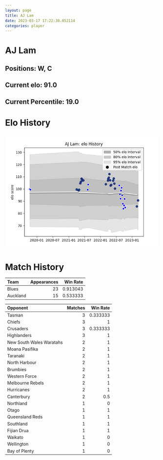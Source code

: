 ```yaml
---  
layout: page  
title: AJ Lam  
date: 2023-03-17 17:22:38.052114  
categories: player  
---
```

# AJ Lam

## Positions: W, C

## Current elo: 91.0

## Current Percentile: 19.0

# Elo History


![elo history](history_AJLam.png)
# Match History


| Team     |   Appearances |   Win Rate |
|:---------|--------------:|-----------:|
| Blues    |            23 |   0.913043 |
| Auckland |            15 |   0.533333 |

| Opponent                 |   Matches |   Win Rate |
|:-------------------------|----------:|-----------:|
| Tasman                   |         3 |   0.333333 |
| Chiefs                   |         3 |   1        |
| Crusaders                |         3 |   0.333333 |
| Highlanders              |         3 |   1        |
| New South Wales Waratahs |         2 |   1        |
| Moana Pasifika           |         2 |   1        |
| Taranaki                 |         2 |   1        |
| North Harbour            |         2 |   1        |
| Brumbies                 |         2 |   1        |
| Western Force            |         2 |   1        |
| Melbourne Rebels         |         2 |   1        |
| Hurricanes               |         2 |   1        |
| Canterbury               |         2 |   0.5      |
| Northland                |         1 |   0        |
| Otago                    |         1 |   1        |
| Queensland Reds          |         1 |   1        |
| Southland                |         1 |   1        |
| Fijian Drua              |         1 |   1        |
| Waikato                  |         1 |   0        |
| Wellington               |         1 |   0        |
| Bay of Plenty            |         1 |   0        |